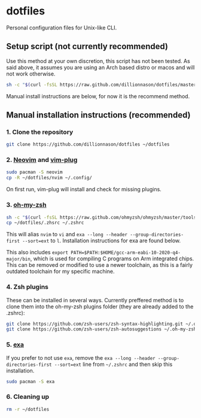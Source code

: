 # dotfiles

Personal configuration files for Unix-like CLI.

## Setup script (not currently recommended)

Use this method at your own discretion, this script has not been tested. As said above, it assumes you are using an Arch based distro or macos and will not work otherwise. 

```sh
sh -c "$(curl -fsSL https://raw.github.com/dillionnason/dotfiles/master/setup.sh)"
```

Manual install instructions are below, for now it is the recommend method.

## Manual installation instructions (recommended)

### 1. Clone the repository

```sh
git clone https://github.com/dillionnason/dotfiles ~/dotfiles
```

### 2. [Neovim](https://github.com/neovim/neovim) and [vim-plug](https://github.com/junegunn/vim-plug)

```sh
sudo pacman -S neovim
cp -R ~/dotfiles/nvim ~/.config/
```

On first run, vim-plug will install and check for missing plugins.

### 3. [oh-my-zsh](https://github.com/ohmyzsh/ohmyzsh)

```sh
sh -c "$(curl -fsSL https://raw.github.com/ohmyzsh/ohmyzsh/master/tools/install.sh)"
cp ~/dotfiles/.zhsrc ~/.zshrc
```

This will alias `nvim` to `vi` and `exa --long --header --group-directories-first --sort=ext` to `l`. Installation instructions for exa are found below.

This also includes `export PATH=$PATH:$HOME/gcc-arm-eabi-10-2020-q4-major/bin`, which is used for compiling C programs on Arm integrated chips. This can be removed or modified to use a newer toolchain, as this is a fairly outdated toolchain for my specific machine.

### 4. Zsh plugins

These can be installed in several ways. Currently preffered method is to clone them into the oh-my-zsh plugins folder (they are already added to the .zshrc):

```sh 
git clone https://github.com/zsh-users/zsh-syntax-highlighting.git ~/.oh-my-zsh/plugins/zsh-syntax-highlighting
git clone https://github.com/zsh-users/zsh-autosuggestions ~/.oh-my-zsh/plugins/zsh-autosuggestions
```

### 5. [exa](https://github.com/ogham/exa)

If you prefer to not use `exa`, remove the `exa --long --header --group-directories-first --sort=ext` line from `~/.zshrc` and then skip this installation.

```sh
sudo pacman -S exa
```

### 6. Cleaning up

```sh
rm -r ~/dotfiles
```
